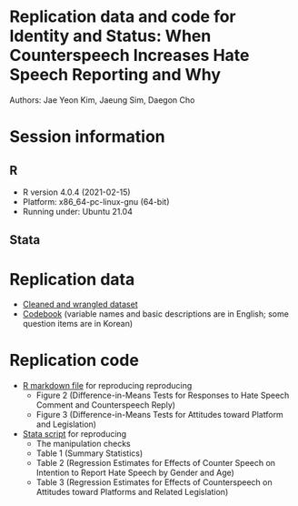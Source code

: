 # Replication data and code for Identity and Status: When Counterspeech Increases Hate Speech Reporting and Why

Authors: Jae Yeon Kim, Jaeung Sim, Daegon Cho

# Session information 

## R 

* R version 4.0.4 (2021-02-15)
* Platform: x86_64-pc-linux-gnu (64-bit)
* Running under: Ubuntu 21.04

## Stata 

# Replication data 

* [Cleaned and wrangled dataset](https://github.com/jaeyk/status_identity_hate_speech_reporting/blob/main/processed_data/main_dataset_20201020.csv)
* [Codebook](https://github.com/jaeyk/status_identity_hate_speech_reporting/blob/main/processed_data/codebook.md) (variable names and basic descriptions are in English; some question items are in Korean) 

# Replication code 

* [R markdown file](https://github.com/jaeyk/status_identity_hate_speech_reporting/blob/main/code/model_visualization.Rmd) for reproducing reproducing 
    * Figure 2 (Difference-in-Means Tests for Responses to Hate Speech Comment and Counterspeech Reply) 
    * Figure 3 (Difference-in-Means Tests for Attitudes toward Platform and Legislation)
* [Stata script](https://github.com/jaeyk/status_identity_hate_speech_reporting/blob/main/code/regression_stata) for reproducing 
    * The manipulation checks
    * Table 1 (Summary Statistics)
    * Table 2 (Regression Estimates for Effects of Counter Speech on Intention to Report Hate Speech by Gender and Age)
    * Table 3 (Regression Estimates for Effects of Counterspeech on Attitudes toward Platforms and Related Legislation)
